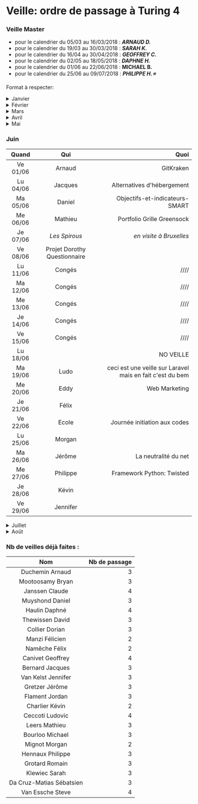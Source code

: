﻿# Veille: ordre de passage à Turing 4
 
 ### Veille Master
- pour le calendrier du 05/03 au 16/03/2018 : ***ARNAUD D.***
- pour le calendrier du 19/03 au 30/03/2018 : ***SARAH K.*** 
- pour le calendrier du 16/04 au 30/04/2018 : ***GEOFFREY C.***
- pour le calendrier du 02/05 au 18/05/2018 : ***DAPHNE H.***
- pour le calendrier du 01/06 au 22/06/2018 : **MICHAEL B.**
- pour le calendrier du 25/06 au 09/07/2018 : ***PHILIPPE H.:star:***

Format à respecter:   

<details> 
  <summary>Janvier </summary>

 | Date          | Nom              | Sujet              |
 |:----------------:|:----------------:| ------------------:|
 | Je 25/01 | Claude | [Google AMP](https://github.com/ClaudeJanssenPro/veille250118_amp) |
 | Ve 26/01 | Dorian C| [La méthode Jacotot](https://contattafiles.s3-us-west-1.amazonaws.com/tnt14094/8FxtYHOcQ-GuswT/jacotot.pdf) |
 | Lu 29/01 | Steve Van E.     | [Les grilles CSS](https://github.com/Steve-VE/CSS-Grid) |
 | Ma 30/01 | Sarah            | [Optimisation d'image]() |
 | Me 31/01 | Mathieu L.       | [html 5.1]() |

</details>
<details> 
  <summary>Février </summary>

| Date          | Nom              | Sujet              |
|:----------------:|:----------------:| ------------------:|
| Je 01/02 | Bryan Moot. | [Les failles Meltdown et Spectre](https://contattafiles.s3-us-west-1.amazonaws.com/tnt14094/6OUhj2ygWaeTTMR/Veille%20Technologique.docx) |
| Ve 02/02 | Ludovic .C | [GPU et AI]() |
| Lu 05/02 | Jennifer         | [Material design]()  |
| Ma 06/02 | Geoffrey | [Présenter avec Prezi](https://prezi.com/) |
| Me 07/02 | Jordan           | [Big data]() |
| Je 08/02 | Kevin D.         | [Les réseaux Wifi et mobiles](https://contattafiles.s3-us-west-1.amazonaws.com/tnt14094/uY9k3EfBqzse9EZ/Les%20r%C3%A9seaux%20Wifi%20et%20mobiles.pptx) |
| Ve 09/02 | Michael B.       | [Bootstrap]() |
| Lu 12/02 | _Fantomas_       | _Don't Forget Your Veille_ |
| Ma 13/02 | Romain           | Atomic Design  |
| Me 14/02 | Gretzer J        | Ransonware |
| Je 15/02 | Daniel           | La smart |
| Ve 16/02 | Arnaud           | plugin flashplayer |
| Lu 19/02 | Jacques          | Images Libre |
| Ma 20/02 | Claude           | Coder Pareto |
| Me 21/02 | Daphné           | Où est passé le bouton google Image ? |
| Je 22/02 | David            | WP et autres CMS |
| Ve 23/02 | Sébastien        | Les plugins ATOM |
| Lu 26/02 | Ludovic          |Mozilla Firefox developper edition:grilles CSS  
| Ma 27/02 | Morgan           | Scrum|
| Me 28/02 | Kevin Charlier   | [StumbleUpon](https://github.com/becodeorg/La-Veille/blob/master/Turing4/readme.md) |


</details>

<details> 
  <summary>Mars</summary>

| Date          | Nom              | Sujet              |
|:----------------:|:----------------:| ------------------:|
| Je 01/03 | Félicien         |[La technologie Blockchain](https://prezi.com/p/ultdft9eiy7d/) |
| Ve 02/03 | Absent  | NO VEILLE|
| Lu 05/03 | Geoffrey         | Les indispensables (raccourcis) |
| Ma 06/03 | Félix            | Robots.txt |
| Me 07/03 | Philippe H.      | [Samsung DeX et le code](https://prezi.com/p/0a6qr_-uzsbk/)|
| Je 08/03 | ABSENT           | No veille |
| Ve 09/03 | Arnaud D.        | La pollution et l'informatique |
| Lu 12/03 | Steve            | [SASS](https://github.com/Steve-VE/Sass-veille) |
| Ma 13/03 | Frédéric         | Scroll infini |
| Me 14/03 | Jordan           | Le cryptage de donnés |
| Je 15/03 | THE COACH        | reset.css |
| Ve 16/03 | Dorian           | wait and see |
| Lu 19/03 | Sarah            | [Organiser son télétravail](https://prezi.com/p/7f1uk3wv4nce/)|
| Ma 20/03 | (Visiteurs)      | NO VEILLE   |
| Me 21/03 | Daniel           | bindparam(), column et motion   |
| Je 22/03 | Félix            | Les outils d'analyse du trafic |
| Ve 23/03 | David            | [Le(s) référencement(s) SEO/SEA](http://prezi.com/gcn2zav-qspq/?utm_campaign=share&utm_medium=copy&rc=ex0share) |
| Lu 26/03 |Daphné            | [Autosploit - piratage des objets connectés](https://prezi.com/p/-dtilgqard9j/)|
| Ma 27/03 |Romain            | Portfolio WebDev |
| Me 28/03 | Geoffrey         | Les outils du WebDev (https://prezi.com/view/dA1DNib4VlZNzq7DKDGg/) |
| Je 29/03 |Félicien          | [schnaps.it, générateur de templates HTML5 et CSS3](https://schnaps.it) |
| Ve 30/03 | Michael          | [Wunderlist Tracker Time]() |

</details>

<details> 
  <summary>Avril</summary>


| Quand         | Qui              | Quoi              |
|:----------------:|:----------------:| ------------------:|
| Lu 09/04 | Philippe      | [Ubuntu 18.04](https://prezi.com/p/fqu2hw4u6zos/) |
| Ma 10/04 | Claude     | [Obligations légales d'un site et divers](https://prezi.com/p/w0glnjyn8aam/) |
| Me 11/04 | Jacques      | Les OS |
| Je 12/04 | Jennifer      | Responsive design |
| Ve 13/04 | Jérôme      | Dark web & Deep web |
| Lu 16/04 | Ludo        | Veille improvisée  |
| Ma 17/04 | Daphné      | ODOO |
| Me 18/04 | Bryan       | les techniques d'animations|
| Je 19/04 | Daniel      | Pocket et Evernote, deux assistants très puissants |
| Ve 20/04 | Mathieu     |  |
| Lu 23/04 |     | Don't forget your veille !
| Ma 24/04 |Kévin | Windows 10 1803 - Redstone 4 |
| Me 25/04 |Romain | Art Intéractif |
| Je 26/04 |Morgan | .NET Core |
| Ve 27/04 |Michael | Facebook Données Personnelles |
| Lu 30/04 |Steve | [Astuces CSS & Sass/SCSS](https://github.com/Steve-VE/css-sass-scss-things) |

</details>

<details> 
  <summary>Mai</summary>

| Quand         | Qui              | Quoi              |
|:----------------:|:----------------:| ------------------:|
| Me 02/05 | Jordan | MySQL 8.0 |
| Je 03/05 | | NO VEILLE|
| Ve 04/05 | | NO VEILLE|
| Lu 07/05 | Atelier x BeCode | Design Innovation |
| Ma 08/05 | Philippe | Python |
| Me 09/05 | Claude | Gulp |
| Je 10/05 | Ascension | Ascension |
| Ve 11/05 | Ludo P | le language binaire
| Lu 14/05 | Dorian | machine learning / deep learning |
| Ma 15/05 | Sébastien | Gutenberg
| Me 16/05 | Ludovic | Théorie des couleurs |
| Je 17/05 | Daphné|
| Ve 18/05 | David| COLORS |
| Lu 21/05 | Pentecôte | Pentecôte |
| Ma 22/05 | Jérôme|le Shadow PC |
| Me 23/05 | Sarah| Le cahier de charges|
| Je 24/05 | | NO VEILLE|
| Ve 25/05 | Sébastien| XXX |
| Lu 28/05 | Geoffrey | Le SVG|
| Ma 29/05 | Kodo | Coach young coders |
| Me 30/05 | Steve | [Processing](https://app.ludus.one/00dee514-c6df-4926-ba72-b7d32f3166c6#1) |
| Je 31/05 | Bryan | les api graphiques (directX et Vulkan) |

</details>

### Juin

| Quand         | Qui              | Quoi              |
|:----------------:|:----------------:| ------------------:|
| Ve 01/06 | Arnaud | GitKraken|
| Lu 04/06 | Jacques | Alternatives d'hébergement |
| Ma 05/06 | Daniel | Objectifs-et-indicateurs-SMART |
| Me 06/06 | Mathieu | Portfolio Grille Greensock |
| Je 07/06 | _Les Spirous_ | _en visite à Bruxelles_  |
| Ve 08/06 | Projet Dorothy Questionnaire |
| Lu 11/06 | Congés | //// |
| Ma 12/06 | Congés | //// |
| Me 13/06 | Congés | //// |
| Je 14/06 | Congés | //// |
| Ve 15/06 | Congés | //// |
| Lu 18/06 | | NO VEILLE|
| Ma 19/06 | Ludo | ceci est une veille sur Laravel mais en fait c'est du bem |
| Me 20/06 | Eddy | Web Marketing |
| Je 21/06 | Félix |  |
| Ve 22/06 | Ecole | Journée initiation aux codes |
| Lu 25/06 | Morgan |
| Ma 26/06 | Jérôme| La neutralité du net|
| Me 27/06 | Philippe | Framework Python: Twisted |
| Je 28/06 | Kévin |
| Ve 29/06 | Jennifer |  |

<details> 
  <summary>Juillet</summary>
 
| Quand         | Qui              | Quoi              |
|:----------------:|:----------------:| ------------------:|
| Lu 02/07 |  |
| Ma 03/07 |  |
| Me 04/07 |  |
| Je 05/07 |  |
| Ve 06/07 |  |
| Lu 09/07 |  |
| Ma 10/07 |  |
| Me 11/07 |  |
| Je 12/07 |  |
| Ve 13/07 |  |
| Lu 16/07 |  |
| Ma 17/07 |  |
| Me 18/07 |  |
| Je 19/07 |  |
| Ve 20/07 |  |
| Lu 23/07 |  |
| Ma 24/07 |  |
| Me 25/07 |  |
| Je 26/07 |  |
| Ve 27/07 |  |
| Lu 30/07 |  |
| Ma 31/07 |  |

</details> 

<details> 
  <summary>Août</summary>

| Quand         | Qui              | Quoi              |
|:----------------:|:----------------:| ------------------:|
| Me 01/08 |  |
| Je 02/08 |  |
| Ve 03/08 |  |
| Lu 06/08 |  |
| Ma 07/08 |  |
| Me 08/08 |  |
| Je 09/08 |  |
| Ve 10/08 |  |
| Lu 13/08 |  |
| Ma 14/08 |  |
| Me 15/08 |  |
| Je 16/08 |  |
| Ve 17/08 |  |

</details> 

### Nb de veilles déjà faites :

| Nom             | Nb de passage     |
|:---------------:|------------------:|
|Duchemin	Arnaud  | 3|
|Mootoosamy	Bryan | 3|
|Janssen	Claude   | 4|
|Muyshond	Daniel  | 3|
|Haulin	Daphné    | 4|
|Thewissen	David  | 3|
|Collier	Dorian   | 3|
|Manzi	Félicien   | 2|
|Namêche	Félix    | 2|
|Canivet	Geoffrey | 4|
|Bernard	Jacques  | 3|
|Van Kelst	Jennifer | 3|
|Gretzer	Jérôme   | 3|
|Flament	Jordan   | 3|
|Charlier	Kévin   | 2|
|Ceccoti	Ludovic  | 4|
|Leers	Mathieu    | 3|
|Bourloo	Michael  | 3|
|Mignot	Morgan    | 2|
|Hennaux	Philippe | 3|
|Grotard	Romain   | 3|
|Klewiec	Sarah    | 3|
|Da Cruz-Matias	Sébatsien | 3|
|Van Essche	Steve | 4|
